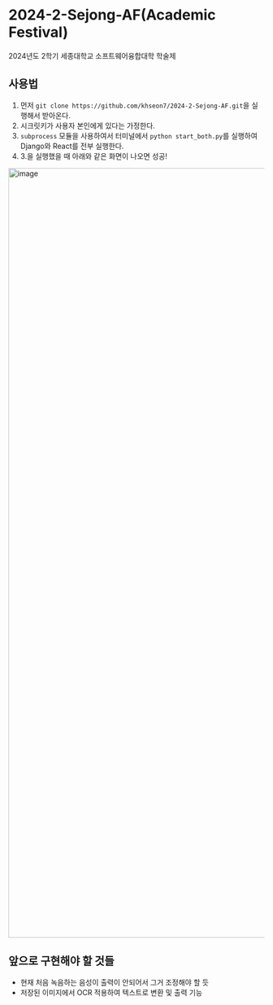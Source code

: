 # 2024-2-Sejong-AF(Academic Festival)
2024년도 2학기 세종대학교 소프트웨어융합대학 학술제
## 사용법
1. 먼저 `git clone https://github.com/khseon7/2024-2-Sejong-AF.git`을 실행해서 받아온다.
2. 시크릿키가 사용자 본인에게 있다는 가정한다.
3. `subprocess` 모듈을 사용하여서 터미널에서 `python start_both.py`를 실행하여 Django와 React를 전부 실행한다.
4. 3.을 실행했을 때 아래와 같은 화면이 나오면 성공!
<img width="1512" alt="image" src="https://github.com/user-attachments/assets/eba01c04-2325-49bb-9778-e375ecf59cfa">

## 앞으로 구현해야 할 것들

- 현재 처음 녹음하는 음성이 출력이 안되어서 그거 조정해야 할 듯
- 저장된 이미지에서 OCR 적용하여 텍스트로 변환 및 출력 기능
